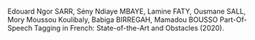 Edouard Ngor SARR, Sény Ndiaye MBAYE, Lamine FATY, Ousmane SALL, Mory Moussou Koulibaly, Babiga BIRREGAH, Mamadou BOUSSO Part-Of-Speech Tagging in French: State-of-the-Art and Obstacles (2020).
